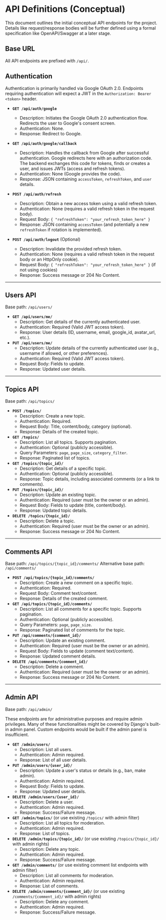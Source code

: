 # API Definitions (Conceptual)

This document outlines the initial conceptual API endpoints for the project.
Details like request/response bodies will be further defined using a formal
specification like OpenAPI/Swagger at a later stage.

## Base URL

All API endpoints are prefixed with `/api/`.

## Authentication

Authentication is primarily handled via Google OAuth 2.0.
Endpoints requiring authentication will expect a JWT in the `Authorization: Bearer <token>` header.

*   **`GET /api/auth/google`**
    *   Description: Initiates the Google OAuth 2.0 authentication flow. Redirects the user to Google's consent screen.
    *   Authentication: None.
    *   Response: Redirect to Google.

*   **`GET /api/auth/google/callback`**
    *   Description: Handles the callback from Google after successful authentication. Google redirects here with an authorization code. The backend exchanges this code for tokens, finds or creates a user, and issues JWTs (access and refresh tokens).
    *   Authentication: None (Google provides the code).
    *   Response: JSON containing `accessToken`, `refreshToken`, and `user` details.

*   **`POST /api/auth/refresh`**
    *   Description: Obtain a new access token using a valid refresh token.
    *   Authentication: None (requires a valid refresh token in the request body).
    *   Request Body: `{ "refreshToken": "your_refresh_token_here" }`
    *   Response: JSON containing `accessToken` (and potentially a new `refreshToken` if rotation is implemented).

*   **`POST /api/auth/logout`** (Optional)
    *   Description: Invalidate the provided refresh token.
    *   Authentication: None (requires a valid refresh token in the request body or an HttpOnly cookie).
    *   Request Body: `{ "refreshToken": "your_refresh_token_here" }` (if not using cookies)
    *   Response: Success message or 204 No Content.

---

## Users API

Base path: `/api/users/`

*   **`GET /api/users/me/`**
    *   Description: Get details of the currently authenticated user.
    *   Authentication: Required (Valid JWT access token).
    *   Response: User details (ID, username, email, google_id, avatar_url, etc.).
*   **`PUT /api/users/me/`**
    *   Description: Update details of the currently authenticated user (e.g., username if allowed, or other preferences).
    *   Authentication: Required (Valid JWT access token).
    *   Request Body: Fields to update.
    *   Response: Updated user details.

---

## Topics API

Base path: `/api/topics/`

*   **`POST /topics/`**
    *   Description: Create a new topic.
    *   Authentication: Required.
    *   Request Body: Title, content/body, category (optional).
    *   Response: Details of the created topic.
*   **`GET /topics/`**
    *   Description: List all topics. Supports pagination.
    *   Authentication: Optional (publicly accessible).
    *   Query Parameters: `page`, `page_size`, `category_filter`.
    *   Response: Paginated list of topics.
*   **`GET /topics/{topic_id}/`**
    *   Description: Get details of a specific topic.
    *   Authentication: Optional (publicly accessible).
    *   Response: Topic details, including associated comments (or a link to comments).
*   **`PUT /topics/{topic_id}/`**
    *   Description: Update an existing topic.
    *   Authentication: Required (user must be the owner or an admin).
    *   Request Body: Fields to update (title, content/body).
    *   Response: Updated topic details.
*   **`DELETE /topics/{topic_id}/`**
    *   Description: Delete a topic.
    *   Authentication: Required (user must be the owner or an admin).
    *   Response: Success message or 204 No Content.

---

## Comments API

Base path: `/api/topics/{topic_id}/comments/`
Alternative base path: `/api/comments/`

*   **`POST /api/topics/{topic_id}/comments/`**
    *   Description: Create a new comment on a specific topic.
    *   Authentication: Required.
    *   Request Body: Comment text/content.
    *   Response: Details of the created comment.
*   **`GET /api/topics/{topic_id}/comments/`**
    *   Description: List all comments for a specific topic. Supports pagination.
    *   Authentication: Optional (publicly accessible).
    *   Query Parameters: `page`, `page_size`.
    *   Response: Paginated list of comments for the topic.
*   **`PUT /api/comments/{comment_id}/`**
    *   Description: Update an existing comment.
    *   Authentication: Required (user must be the owner or an admin).
    *   Request Body: Fields to update (comment text/content).
    *   Response: Updated comment details.
*   **`DELETE /api/comments/{comment_id}/`**
    *   Description: Delete a comment.
    *   Authentication: Required (user must be the owner or an admin).
    *   Response: Success message or 204 No Content.

---

## Admin API

Base path: `/api/admin/`

These endpoints are for administrative purposes and require admin privileges.
Many of these functionalities might be covered by Django's built-in admin panel.
Custom endpoints would be built if the admin panel is insufficient.

*   **`GET /admin/users/`**
    *   Description: List all users.
    *   Authentication: Admin required.
    *   Response: List of all user details.
*   **`PUT /admin/users/{user_id}/`**
    *   Description: Update a user's status or details (e.g., ban, make admin).
    *   Authentication: Admin required.
    *   Request Body: Fields to update.
    *   Response: Updated user details.
*   **`DELETE /admin/users/{user_id}/`**
    *   Description: Delete a user.
    *   Authentication: Admin required.
    *   Response: Success/Failure message.
*   **`GET /admin/topics/`** (or use existing `/topics/` with admin filter)
    *   Description: List all topics for moderation.
    *   Authentication: Admin required.
    *   Response: List of topics.
*   **`DELETE /admin/topics/{topic_id}/`** (or use existing `/topics/{topic_id}/` with admin rights)
    *   Description: Delete any topic.
    *   Authentication: Admin required.
    *   Response: Success/Failure message.
*   **`GET /admin/comments/`** (or use existing comment list endpoints with admin filter)
    *   Description: List all comments for moderation.
    *   Authentication: Admin required.
    *   Response: List of comments.
*   **`DELETE /admin/comments/{comment_id}/`** (or use existing `/comments/{comment_id}/` with admin rights)
    *   Description: Delete any comment.
    *   Authentication: Admin required.
    *   Response: Success/Failure message.
